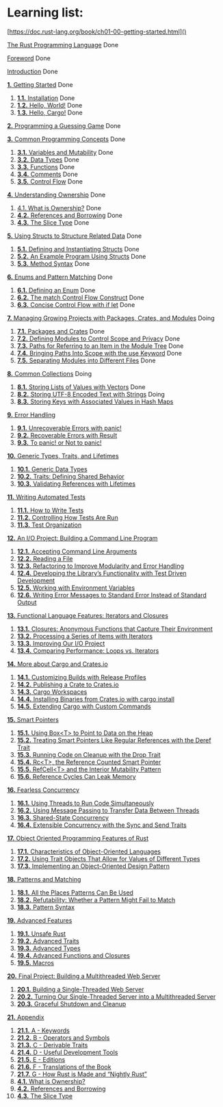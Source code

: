 # Learning list:

[https://doc.rust-lang.org/book/ch01-00-getting-started.html]()

[The Rust Programming Language](https://doc.rust-lang.org/book/title-page.html) Done

[Foreword](https://doc.rust-lang.org/book/foreword.html) Done

[Introduction](https://doc.rust-lang.org/book/ch00-00-introduction.html) Done

[**1.** Getting Started](https://doc.rust-lang.org/book/ch01-00-getting-started.html) Done

1. [**1.1.** Installation](https://doc.rust-lang.org/book/ch01-01-installation.html) Done
2. [**1.2.** Hello, World!](https://doc.rust-lang.org/book/ch01-02-hello-world.html) Done
3. [**1.3.** Hello, Cargo!](https://doc.rust-lang.org/book/ch01-03-hello-cargo.html) Done

[**2.** Programming a Guessing Game](https://doc.rust-lang.org/book/ch02-00-guessing-game-tutorial.html) Done

[**3.** Common Programming Concepts](https://doc.rust-lang.org/book/ch03-00-common-programming-concepts.html) Done

1. [**3.1.** Variables and Mutability](https://doc.rust-lang.org/book/ch03-01-variables-and-mutability.html) Done
2. [**3.2.** Data Types](https://doc.rust-lang.org/book/ch03-02-data-types.html) Done
3. [**3.3.** Functions](https://doc.rust-lang.org/book/ch03-03-how-functions-work.html) Done
4. [**3.4.** Comments](https://doc.rust-lang.org/book/ch03-04-comments.html) Done
5. [**3.5.** Control Flow](https://doc.rust-lang.org/book/ch03-05-control-flow.html) Done

[**4.** Understanding Ownership](https://doc.rust-lang.org/book/ch04-00-understanding-ownership.html) Done

1. [4.1. What is Ownership?](https://doc.rust-lang.org/book/ch04-01-what-is-ownership.html) Done
2. [**4.2.** References and Borrowing](https://doc.rust-lang.org/book/ch04-02-references-and-borrowing.html) Done
3. [**4.3.** The Slice Type](https://doc.rust-lang.org/book/ch04-03-slices.html) Done

[**5.** Using Structs to Structure Related Data](https://doc.rust-lang.org/book/ch05-00-structs.html) Done

1. [**5.1.** Defining and Instantiating Structs](https://doc.rust-lang.org/book/ch05-01-defining-structs.html) Done
2. [**5.2.** An Example Program Using Structs](https://doc.rust-lang.org/book/ch05-02-example-structs.html) Done
3. [**5.3.** Method Syntax](https://doc.rust-lang.org/book/ch05-03-method-syntax.html) Done

[**6.** Enums and Pattern Matching](https://doc.rust-lang.org/book/ch06-00-enums.html) Done

1. [**6.1.** Defining an Enum](https://doc.rust-lang.org/book/ch06-01-defining-an-enum.html) Done
2. [**6.2.** The match Control Flow Construct](https://doc.rust-lang.org/book/ch06-02-match.html) Done
3. [**6.3.** Concise Control Flow with if let](https://doc.rust-lang.org/book/ch06-03-if-let.html) Done

[**7.** Managing Growing Projects with Packages, Crates, and Modules](https://doc.rust-lang.org/book/ch07-00-managing-growing-projects-with-packages-crates-and-modules.html) Doing

1. [**7.1.** Packages and Crates](https://doc.rust-lang.org/book/ch07-01-packages-and-crates.html) Done
2. [**7.2.** Defining Modules to Control Scope and Privacy](https://doc.rust-lang.org/book/ch07-02-defining-modules-to-control-scope-and-privacy.html) Done
3. [**7.3.** Paths for Referring to an Item in the Module Tree](https://doc.rust-lang.org/book/ch07-03-paths-for-referring-to-an-item-in-the-module-tree.html) Done
4. [**7.4.** Bringing Paths Into Scope with the use Keyword](https://doc.rust-lang.org/book/ch07-04-bringing-paths-into-scope-with-the-use-keyword.html) Done
5. [**7.5.** Separating Modules into Different Files](https://doc.rust-lang.org/book/ch07-05-separating-modules-into-different-files.html) Done

[**8.** Common Collections](https://doc.rust-lang.org/book/ch08-00-common-collections.html) Doing

1. [**8.1.** Storing Lists of Values with Vectors](https://doc.rust-lang.org/book/ch08-01-vectors.html) Done
2. [**8.2.** Storing UTF-8 Encoded Text with Strings](https://doc.rust-lang.org/book/ch08-02-strings.html) Doing
3. [**8.3.** Storing Keys with Associated Values in Hash Maps](https://doc.rust-lang.org/book/ch08-03-hash-maps.html)

[**9.** Error Handling](https://doc.rust-lang.org/book/ch09-00-error-handling.html)

1. [**9.1.** Unrecoverable Errors with panic!](https://doc.rust-lang.org/book/ch09-01-unrecoverable-errors-with-panic.html)
2. [**9.2.** Recoverable Errors with Result](https://doc.rust-lang.org/book/ch09-02-recoverable-errors-with-result.html)
3. [**9.3.** To panic! or Not to panic!](https://doc.rust-lang.org/book/ch09-03-to-panic-or-not-to-panic.html)

[**10.** Generic Types, Traits, and Lifetimes](https://doc.rust-lang.org/book/ch10-00-generics.html)

1. [**10.1.** Generic Data Types](https://doc.rust-lang.org/book/ch10-01-syntax.html)
2. [**10.2.** Traits: Defining Shared Behavior](https://doc.rust-lang.org/book/ch10-02-traits.html)
3. [**10.3.** Validating References with Lifetimes](https://doc.rust-lang.org/book/ch10-03-lifetime-syntax.html)

[**11.** Writing Automated Tests](https://doc.rust-lang.org/book/ch11-00-testing.html)

1. [**11.1.** How to Write Tests](https://doc.rust-lang.org/book/ch11-01-writing-tests.html)
2. [**11.2.** Controlling How Tests Are Run](https://doc.rust-lang.org/book/ch11-02-running-tests.html)
3. [**11.3.** Test Organization](https://doc.rust-lang.org/book/ch11-03-test-organization.html)

[**12.** An I/O Project: Building a Command Line Program](https://doc.rust-lang.org/book/ch12-00-an-io-project.html)

1. [**12.1.** Accepting Command Line Arguments](https://doc.rust-lang.org/book/ch12-01-accepting-command-line-arguments.html)
2. [**12.2.** Reading a File](https://doc.rust-lang.org/book/ch12-02-reading-a-file.html)
3. [**12.3.** Refactoring to Improve Modularity and Error Handling](https://doc.rust-lang.org/book/ch12-03-improving-error-handling-and-modularity.html)
4. [**12.4.** Developing the Library’s Functionality with Test Driven Development](https://doc.rust-lang.org/book/ch12-04-testing-the-librarys-functionality.html)
5. [**12.5.** Working with Environment Variables](https://doc.rust-lang.org/book/ch12-05-working-with-environment-variables.html)
6. [**12.6.** Writing Error Messages to Standard Error Instead of Standard Output](https://doc.rust-lang.org/book/ch12-06-writing-to-stderr-instead-of-stdout.html)

[**13.** Functional Language Features: Iterators and Closures](https://doc.rust-lang.org/book/ch13-00-functional-features.html)

1. [**13.1.** Closures: Anonymous Functions that Capture Their Environment](https://doc.rust-lang.org/book/ch13-01-closures.html)
2. [**13.2.** Processing a Series of Items with Iterators](https://doc.rust-lang.org/book/ch13-02-iterators.html)
3. [**13.3.** Improving Our I/O Project](https://doc.rust-lang.org/book/ch13-03-improving-our-io-project.html)
4. [**13.4.** Comparing Performance: Loops vs. Iterators](https://doc.rust-lang.org/book/ch13-04-performance.html)

[**14.** More about Cargo and Crates.io](https://doc.rust-lang.org/book/ch14-00-more-about-cargo.html)

1. [**14.1.** Customizing Builds with Release Profiles](https://doc.rust-lang.org/book/ch14-01-release-profiles.html)
2. [**14.2.** Publishing a Crate to Crates.io](https://doc.rust-lang.org/book/ch14-02-publishing-to-crates-io.html)
3. [**14.3.** Cargo Workspaces](https://doc.rust-lang.org/book/ch14-03-cargo-workspaces.html)
4. [**14.4.** Installing Binaries from Crates.io with cargo install](https://doc.rust-lang.org/book/ch14-04-installing-binaries.html)
5. [**14.5.** Extending Cargo with Custom Commands](https://doc.rust-lang.org/book/ch14-05-extending-cargo.html)

[**15.** Smart Pointers](https://doc.rust-lang.org/book/ch15-00-smart-pointers.html)

1. [**15.1.** Using Box&lt;T&gt; to Point to Data on the Heap](https://doc.rust-lang.org/book/ch15-01-box.html)
2. [**15.2.** Treating Smart Pointers Like Regular References with the Deref Trait](https://doc.rust-lang.org/book/ch15-02-deref.html)
3. [**15.3.** Running Code on Cleanup with the Drop Trait](https://doc.rust-lang.org/book/ch15-03-drop.html)
4. [**15.4.** Rc&lt;T&gt;, the Reference Counted Smart Pointer](https://doc.rust-lang.org/book/ch15-04-rc.html)
5. [**15.5.** RefCell&lt;T&gt; and the Interior Mutability Pattern](https://doc.rust-lang.org/book/ch15-05-interior-mutability.html)
6. [**15.6.** Reference Cycles Can Leak Memory](https://doc.rust-lang.org/book/ch15-06-reference-cycles.html)

[**16.** Fearless Concurrency](https://doc.rust-lang.org/book/ch16-00-concurrency.html)

1. [**16.1.** Using Threads to Run Code Simultaneously](https://doc.rust-lang.org/book/ch16-01-threads.html)
2. [**16.2.** Using Message Passing to Transfer Data Between Threads](https://doc.rust-lang.org/book/ch16-02-message-passing.html)
3. [**16.3.** Shared-State Concurrency](https://doc.rust-lang.org/book/ch16-03-shared-state.html)
4. [**16.4.** Extensible Concurrency with the Sync and Send Traits](https://doc.rust-lang.org/book/ch16-04-extensible-concurrency-sync-and-send.html)

[**17.** Object Oriented Programming Features of Rust](https://doc.rust-lang.org/book/ch17-00-oop.html)

1. [**17.1.** Characteristics of Object-Oriented Languages](https://doc.rust-lang.org/book/ch17-01-what-is-oo.html)
2. [**17.2.** Using Trait Objects That Allow for Values of Different Types](https://doc.rust-lang.org/book/ch17-02-trait-objects.html)
3. [**17.3.** Implementing an Object-Oriented Design Pattern](https://doc.rust-lang.org/book/ch17-03-oo-design-patterns.html)

[**18.** Patterns and Matching](https://doc.rust-lang.org/book/ch18-00-patterns.html)

1. [**18.1.** All the Places Patterns Can Be Used](https://doc.rust-lang.org/book/ch18-01-all-the-places-for-patterns.html)
2. [**18.2.** Refutability: Whether a Pattern Might Fail to Match](https://doc.rust-lang.org/book/ch18-02-refutability.html)
3. [**18.3.** Pattern Syntax](https://doc.rust-lang.org/book/ch18-03-pattern-syntax.html)

[**19.** Advanced Features](https://doc.rust-lang.org/book/ch19-00-advanced-features.html)

1. [**19.1.** Unsafe Rust](https://doc.rust-lang.org/book/ch19-01-unsafe-rust.html)
2. [**19.2.** Advanced Traits](https://doc.rust-lang.org/book/ch19-03-advanced-traits.html)
3. [**19.3.** Advanced Types](https://doc.rust-lang.org/book/ch19-04-advanced-types.html)
4. [**19.4.** Advanced Functions and Closures](https://doc.rust-lang.org/book/ch19-05-advanced-functions-and-closures.html)
5. [**19.5.** Macros](https://doc.rust-lang.org/book/ch19-06-macros.html)

[**20.** Final Project: Building a Multithreaded Web Server](https://doc.rust-lang.org/book/ch20-00-final-project-a-web-server.html)

1. [**20.1.** Building a Single-Threaded Web Server](https://doc.rust-lang.org/book/ch20-01-single-threaded.html)
2. [**20.2.** Turning Our Single-Threaded Server into a Multithreaded Server](https://doc.rust-lang.org/book/ch20-02-multithreaded.html)
3. [**20.3.** Graceful Shutdown and Cleanup](https://doc.rust-lang.org/book/ch20-03-graceful-shutdown-and-cleanup.html)

[**21.** Appendix](https://doc.rust-lang.org/book/appendix-00.html)

1. [**21.1.** A - Keywords](https://doc.rust-lang.org/book/appendix-01-keywords.html)
2. [**21.2.** B - Operators and Symbols](https://doc.rust-lang.org/book/appendix-02-operators.html)
3. [**21.3.** C - Derivable Traits](https://doc.rust-lang.org/book/appendix-03-derivable-traits.html)
4. [**21.4.** D - Useful Development Tools](https://doc.rust-lang.org/book/appendix-04-useful-development-tools.html)
5. [**21.5.** E - Editions](https://doc.rust-lang.org/book/appendix-05-editions.html)
6. [**21.6.** F - Translations of the Book](https://doc.rust-lang.org/book/appendix-06-translation.html)
7. [**21.7.** G - How Rust is Made and “Nightly Rust”](https://doc.rust-lang.org/book/appendix-07-nightly-rust.html)
8. [**4.1.** What is Ownership?](https://doc.rust-lang.org/book/ch04-01-what-is-ownership.html)
9. [**4.2.** References and Borrowing](https://doc.rust-lang.org/book/ch04-02-references-and-borrowing.html)
10. [**4.3.** The Slice Type](https://doc.rust-lang.org/book/ch04-03-slices.html)
